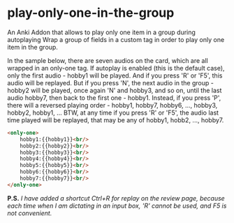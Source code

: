 # play-only-one-in-the-group
An Anki Addon that allows to play only one item in a group during autoplaying Wrap a group of fields in a custom tag in order to play only one item in the group.

In the sample below, there are seven audios on the card, which are all wrapped in an only-one tag. If autoplay is enabled (this is the default case), only the first audio - hobby1 will be played. And if you press 'R' or 'F5', this audio will be replayed. But if you press 'N', the next audio in the group - hobby2 will be played, once again 'N' and hobby3, and so on, until the last audio hobby7, then back to the first one - hobby1. Instead, if you press 'P', there will a reversed playing order - hobby1, hobby7, hobby6, ..., hobby3, hobby2, hobby1, ... BTW, at any time if you press 'R' or 'F5', the audio last time played will be replayed, that may be any of hobby1, hobb2, ..., hobby7.
```html
<only-one>
    hobby1:{{hobby1}}<br/>
    hobby2:{{hobby2}}<br/>
    hobby3:{{hobby3}}<br/>
    hobby4:{{hobby4}}<br/>
    hobby5:{{hobby5}}<br/>
    hobby6:{{hobby6}}<br/>
    hobby7:{{hobby7}}<br/>
</only-one>
```
<b>P.S.</b> <i>I have added a shortcut Ctrl+R for replay on the review page, because each time when I am dictating in an input box, 'R' cannot be used, and F5 is not convenient.</i>
